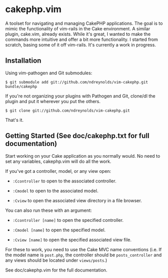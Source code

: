 cakephp.vim
==================================================================================
A toolset for navigating and managing CakePHP applications. The goal is to mimic
the functionality of vim-rails in the Cake environment. A similar plugin, cake.vim,
already exists. While it's great, I wanted to make the commands more intuitive and 
offer a bit more functionality. I started from scratch, basing some of it off
vim-rails. It's currently a work in progress.

Installation
----------------------------------------------------------------------------------

Using vim-pathogen and Git submodules:

    $ git submodule add git://github.com/ndreynolds/vim-cakephp.git bundle/cakephp

If you're not organizing your plugins with Pathogen and Git, clone/dl the plugin 
and put it wherever you put the others.

    $ git clone git://github.com/ndreynolds/vim-cakephp.git

That's it.

Getting Started (See doc/cakephp.txt for full documentation)
----------------------------------------------------------------------------------

Start working on your Cake application as you normally would. No need to set any
variables, cakephp.vim will do all the work.

If you've got a controller, model, or any view open:
    
* `:Ccontroller` to open to the associated controller.

* `:Cmodel` to open to the associated model.

* `:Cview` to open the associated view directory in a file browser.

You can also run these with an argument:

* `:Ccontroller [name]` to open the specified controller.

* `:Cmodel [name]` to open the specified model.

* `:Cview [name]` to open the specified associated view file.

For these to work, you need to use the Cake MVC name conventions (i.e. If the
model name is `post.php`, the controller should be `posts_controller` and any 
views should be located under `views/posts`.)

See doc/cakephp.vim for the full documentation.
